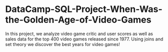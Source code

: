 # DataCamp-SQL-Project-When-Was-the-Golden-Age-of-Video-Games
In this project, we analyze video game critic and user scores as well as sales data for the top 400 video games released since 1977. Using joins and set theory we discover the best years for video games!
